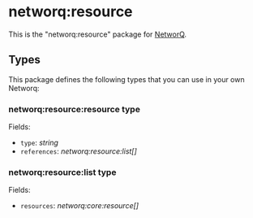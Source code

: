 networq:resource
====

This is the "networq:resource" package for [NetworQ](https://github.com/networq).

## Types

This package defines the following types that you can use in your own Networq:

### networq:resource:resource type

Fields:

  * `type`: *string*
  * `references`: *networq:resource:list[]*

### networq:resource:list type

Fields:

  * `resources`: *networq:core:resource[]*


